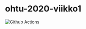 # ohtu-2020-viikko1

![Github Actions](https://github.com/nikomn/ohtu-2020-viikko1/workflows/Java%20CI%20with%20Gradle/badge.svg)
